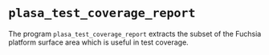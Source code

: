 # `plasa_test_coverage_report`

The program `plasa_test_coverage_report` extracts the subset of the
Fuchsia platform surface area which is useful in test coverage.
